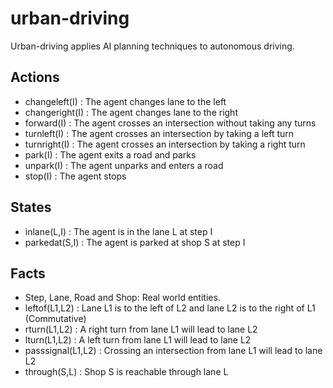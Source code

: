 # urban-driving

Urban-driving applies AI planning techniques to autonomous driving.

## Actions
  - changeleft(I) : The agent changes lane to the left
  - changeright(I) : The agent changes lane to the right
  - forward(I) : The agent crosses an intersection without taking any turns
  - turnleft(I) : The agent crosses an intersection by taking a left turn
  - turnright(I) : The agent crosses an intersection by taking a right turn
  - park(I) : The agent exits a road and parks
  - unpark(I) : The agent unparks and enters a road
  - stop(I) : The agent stops

## States
  - inlane(L,I) : The agent is in the lane L at step I
  - parkedat(S,I) : The agent is parked at shop S at step I

## Facts
  - Step, Lane, Road and Shop: Real world entities.
  - leftof(L1,L2) : Lane L1 is to the left of L2 and lane L2 is to the right of L1 (Commutative)
  - rturn(L1,L2) : A right turn from lane L1 will lead to lane L2
  - lturn(L1,L2) : A left turn from lane L1 will lead to lane L2
  - passsignal(L1,L2) : Crossing an intersection from lane L1 will lead to lane L2
  - through(S,L) : Shop S is reachable through lane L

  
